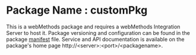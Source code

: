 # Package Name : customPkg
This is a webMethods package and requires a webMethods Integration Server to host it. Package versioning and configuration can be found in the package [manifest](./customPkg/manifest.v3) file. Service and API documentation is available on the package's home page http://&lt;server&gt;:&lt;port&gt;/&lt;packagename>.